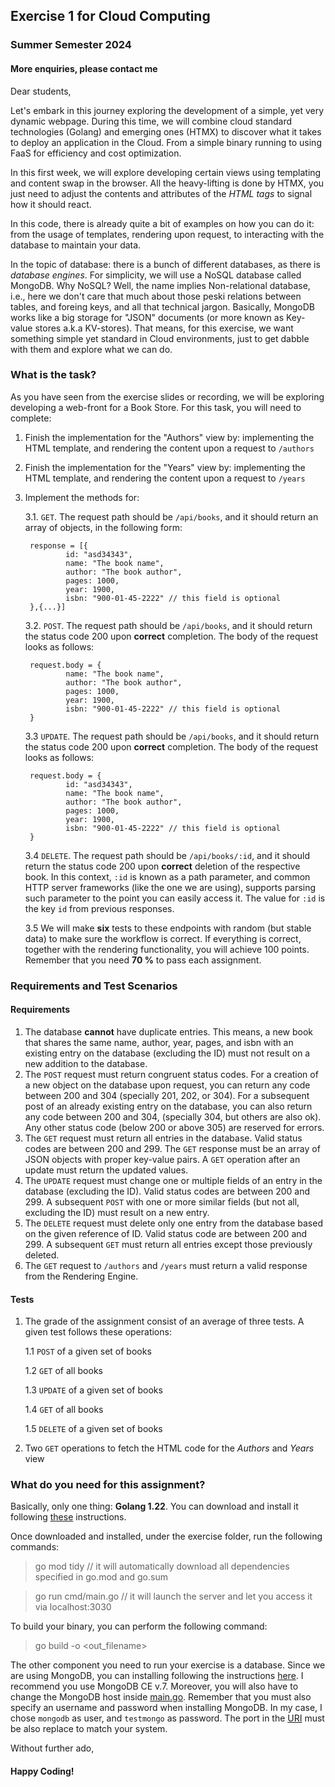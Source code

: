 ## Exercise 1 for Cloud Computing ##

### Summer Semester 2024 ###

#### More enquiries, please contact me ####

Dear students, 

Let's embark in this journey exploring the development of a simple, yet very dynamic webpage. During this time, we will combine cloud standard technologies (Golang) and emerging ones (HTMX) to discover what it takes to deploy an application in the Cloud. From a simple binary running to using FaaS for efficiency and cost optimization.

In this first week, we will explore developing certain views using templating and content swap in the browser. All the heavy-lifting is done by HTMX, you just need to adjust the contents and attributes of the *HTML tags* to signal how it should react.

In this code, there is already quite a bit of examples on how you can do it: from the usage of templates, rendering upon request, to interacting with the database to maintain your data.

In the topic of database: there is a bunch of different databases, as there is *database engines*. For simplicity, we will use a NoSQL database called MongoDB. Why NoSQL? Well, the name implies Non-relational database, i.e., here we don't care that much about those peski relations between tables, and foreing keys, and all that technical jargon. Basically, MongoDB works like a big storage for "JSON" documents (or more known as Key-value stores a.k.a KV-stores). That means, for this exercise, we want something simple yet standard in Cloud environments, just to get dabble with them and explore what we can do.

### What is the task? ###

As you have seen from the exercise slides or recording, we will be exploring developing a web-front for a Book Store. For this task, you will need to complete:

1. Finish the implementation for the "Authors" view by: implementing the HTML template, and rendering the content upon a request to `/authors`
2. Finish the implementation for the "Years" view by: implementing the HTML template, and rendering the content upon a request to `/years`
3. Implement the methods for:

    3.1. `GET`. The request path should be `/api/books`, and it should return an array of objects, in the following form:

        response = [{
                id: "asd34343",
                name: "The book name",
                author: "The book author",
                pages: 1000,
                year: 1900,
                isbn: "900-01-45-2222" // this field is optional
        },{...}]

    3.2. `POST`. The request path should be `/api/books`, and it should return the status code 200 upon **correct** completion. The body of the request looks as follows: 

        request.body = {
                name: "The book name",
                author: "The book author",
                pages: 1000,
                year: 1900,
                isbn: "900-01-45-2222" // this field is optional
        }

    3.3 `UPDATE`. The request path should be `/api/books`, and it should return the status code 200 upon **correct** completion. The body of the request looks as follows:

        request.body = {
                id: "asd34343",
                name: "The book name",
                author: "The book author",
                pages: 1000,
                year: 1900,
                isbn: "900-01-45-2222" // this field is optional
        }

    3.4 `DELETE`. The request path should be `/api/books/:id`, and it should return the status code 200 upon **correct** deletion of the respective book. In this context, `:id` is known as a path parameter, and common HTTP server frameworks (like the one we are using), supports parsing such parameter to the point you can easily access it. The value for `:id` is the key `id` from previous responses.

    3.5 We will make **six** tests to these endpoints with random (but stable data) to make sure the workflow is correct. If everything is correct, together with the rendering functionality, you will achieve 100 points. Remember that you need **70 %** to pass each assignment.

### Requirements and Test Scenarios ###

#### Requirements ####

1. The database **cannot** have duplicate entries. This means, a new book that shares the same name, author, year, pages, and isbn with an existing entry on the database (excluding the ID) must not result on a new addition to the database.
2. The `POST` request must return congruent status codes. For a creation of a new object on the database upon request, you can return any code between 200 and 304 (specially 201, 202, or 304). For a subsequent post of an already existing entry on the database, you can also return any code between 200 and 304, (specially 304, but others are also ok). Any other status code (below 200 or above 305) are reserved for errors.
3. The `GET` request must return all entries in the database. Valid status codes are between 200 and 299. The `GET` response must be an array of JSON objects with proper key-value pairs. A `GET` operation after an update must return the updated values.
4. The `UPDATE` request must change one or multiple fields of an entry in the database (excluding the ID). Valid status codes are between 200 and 299. A subsequent `POST` with one or more similar fields (but not all, excluding the ID) must result on a new entry.
5. The `DELETE` request must delete only one entry from the database based on the given reference of ID. Valid status code are between 200 and 299. A subsequent `GET` must return all entries except those previously deleted.
6. The `GET` request to `/authors` and `/years` must return a valid response from the Rendering Engine.

#### Tests ####

1. The grade of the assignment consist of an average of three tests. A given test follows these operations:
    
    1.1 `POST` of a given set of books

    1.2 `GET` of all books

    1.3 `UPDATE` of a given set of books

    1.4 `GET` of all books

    1.5 `DELETE` of a given set of books

2. Two `GET` operations to fetch the HTML code for the *Authors* and *Years* view

### What do you need for this assignment? ###

Basically, only one thing: **Golang 1.22**. You can download and install it following [these](https://go.dev/doc/install) instructions.

Once downloaded and installed, under the exercise folder, run the following commands:

> go mod tidy // it will automatically download all dependencies specified in go.mod and go.sum

> go run cmd/main.go // it will launch the server and let you access it via localhost:3030

To build your binary, you can perform the following command:

> go build -o <out_filename>

The other component you need to run your exercise is a database. Since we are using MongoDB, you can installing following the instructions [here](https://www.mongodb.com/docs/v7.0/administration/install-community/). I recommend you use MongoDB CE v.7. Moreover, you will also have to change the MongoDB host inside [main.go](cmd/main.go#L184). Remember that you must also specify an username and password when installing MongoDB. In my case, I chose `mongodb` as user, and `testmongo` as password. The port in the [URI](https://en.wikipedia.org/wiki/Uniform_Resource_Identifier) must be also replace to match your system.

Without further ado,

#### Happy Coding! ####
